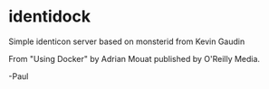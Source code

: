 identidock
==================


Simple identicon server based on monsterid from Kevin Gaudin

From "Using Docker" by Adrian Mouat published by O'Reilly Media.

-Paul
